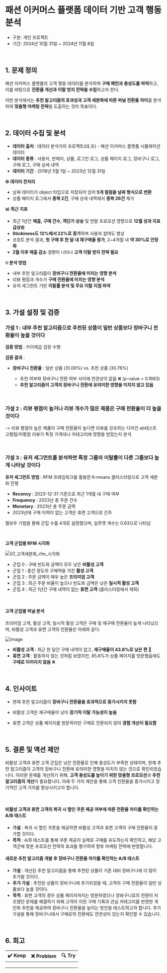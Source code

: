 # 패션 이커머스 플랫폼 데이터 기반 고객 행동 분석
- 구분: 개인 프로젝트
- 기간: 2024년 10월 31일 ~ 2024년 11월 8일

<br>

## 1. 문제 정의
패션 이커머스 플랫폼의 고객 행동 데이터를 분석하여 **구매 패턴과 충성도를 파악**하고, 이를 바탕으로 **전환율 개선과 이탈 방지 전략을 수립**하고자 한다.

이번 분석에서는 **추천 알고리즘의 효과성과 고객 세분화에 따른 퍼널 전환율 차이**를 분석하여 **맞춤형 마케팅 전략**을 도출하는 것이 목표이다.

<br>

## 2. 데이터 수집 및 분석

- **데이터 출처** : 데이터 분석가의 프로젝트(데.프) - 패션 이커머스 플랫폼 시뮬레이션 데이터
- **데이터 종류** : 사용자, 판매자, 상품, 로그인 로그, 상품 페이지 로그, 장바구니 로그, 구매 로그, 구매 상세 내역
- **데이터 기간** : 2018년 5월 1일 ~ 2023년 12월 31일

**⚙️ 데이터 전처리**
- 날짜 데이터가 object 타입으로 저장되어 있어 **5개 컬럼을 날짜 형식으로 변환**
- 상품 페이지 로그에서 **중복 2건**, 구매 상세 내역에서 **중복 26건** 제거

**📊 최근 지표**
- 최근 1년간 **매출, 구매 건수, 객단가 상승** 및 연말 프로모션 영향으로 **12월 성과 지표 급상승**
- **Stickiness도 12%에서 22%로 증가**하며 사용자 참여도 향상
- 코호트 분석 결과, **첫 구매 후 한 달 내 재구매율 증가**, 2~4개월 내 **약 30%로 안정화**
- **2월 이후 매출 감소** 경향이 나타나 **고객 이탈 방지 전략 필요**

**💡 분석 방법**
- 내부 추천 알고리즘이 **장바구니 전환율에 미치는 영향 분석**
- 리뷰 평점과 개수가 **구매 전환율에 미치는 영향 분석**
- 유저 세그먼트 기반 **이탈률 분석 및 주요 이탈 지점 파악**


<br>

## 3. 가설 설정 및 검증

### 가설 1 : 내부 추천 알고리즘으로 추천된 상품이 일반 상품보다 장바구니 전환율이 높을 것이다

**검증 방법** : 카이제곱 검정 수행

**검증 결과** :
- **장바구니 전환율** : 일반 상품 (31.09%) vs. 추천 상품 (30.76%)

  - 추천 여부와 장바구니 전환 여부 사이에 연관성이 없음 ❌ (p-value = 0.1683)
  - **추천 알고리즘이 고객의 장바구니 전환에 유의미한 영향을 미치지 않고 있음**

<br>

### 가설 2 : 리뷰 평점이 높거나 리뷰 개수가 많은 제품은 구매 전환율이 더 높을 것이다
-> 리뷰 평점이 높은 제품이 구매 전환율이 높다면 리뷰를 강조하는 디자인 ab테스트  
고평점/저평점 리뷰가 특정 가격대나 카테고리에 영향을 받았는지 분석

<br>

### 가설 3 : 유저 세그먼트를 분석하면 특정 그룹의 이탈률이 다른 그룹보다 높게 나타날 것이다

**유저 세그먼트 방법** : RFM 프레임워크를 활용한 K-means 클러스터링으로 고객 세분화 진행
- **Recency** : 2023-12-31 기준으로 최근 1개월 내 구매 여부
- **Frequency** : 2023년 총 주문 건수
- **Monetary** : 2023년 총 주문 금액
- 2023년에 구매 이력이 없는 고객은 휴면 고객으로 간주

엘보우 기법을 통해 군집 수를 4개로 설정했으며, 실루엣 계수는 0.63으로 나타남

<br>

**고객 군집별 RFM 시각화**

![07_고객세분화_rfm_시각화](https://github.com/user-attachments/assets/4f64c19a-d12f-4c37-bec0-7dab44b0b694)

- 군집 0 : 구매 빈도와 금액이 모두 낮은 **비활성 고객**
- 군집 1 : 중간 정도의 구매력을 가진 **활성 고객**
- 군집 2 : 주문 금액이 매우 높은 **프리미엄 고객**
- 군집 3 : 최근 주문 비율이 높으나 빈도와 금액은 낮은 **일시적 활성 고객**
- 군집 4 : 최근 1년간 구매 내역이 없는 **휴면 고객** (클러스터링에서 제외)

<br>

#### 고객 군집별 퍼널 분석
프리미엄 고객, 활성 고객, 일시적 활성 고객은 구매 및 재구매 전환율이 높게 나타났으며, 비활성 고객과 휴면 고객의 전환율은 아래와 같다.

![image](https://github.com/user-attachments/assets/b4d07671-c606-4e7d-b354-ad0c1c7a2520)

- **비활성 고객** : 최근 한 달간 구매 내역이 없고, **재구매율이 43.8%로 낮은 편** 🔺
- **휴면 고객** : 활동하지 않는 것처럼 보였지만, 85.8%가 상품 페이지를 방문했음에도 **구매로 이어지지 않음** ❌

<br>

## 4. 인사이트
- 현재 추천 알고리즘이 **장바구니 전환율을 효과적으로 증가시키지 못함**

- 비활성 고객은 재구매율이 낮아 **장기적 이탈 가능성이 높음**

- 휴면 고객은 상품 페이지를 방문하지만 구매로 전환되지 않아 **경험 개선이 필요함**

<br>

## 5. 결론 및 액션 제안

비활성 고객과 휴면 고객 군집은 낮은 전환율로 인해 충성도가 부족한 상태이며, 현재 추천 알고리즘이 고객의 장바구니 전환에 유의미한 영향을 미치지 않는 것으로 확인되었습니다. 이러한 문제를 개선하기 위해, **고객 충성도를 높이기 위한 맞춤형 프로모션**과 **추천 알고리즘의 개선**이 필요합니다. 아래 두 가지 제안을 통해 고객 전환율을 증가시키고 장기적인 고객 가치를 향상시키고자 합니다.

<br>

#### 비활성 고객과 휴면 고객의 복귀 시 할인 쿠폰 제공 여부에 따른 전환율 차이를 확인하는 A/B 테스트

- **가설** : 복귀 시 할인 쿠폰을 제공하면 비활성 고객과 휴면 고객의 구매 전환율이 증가할 것이다.
- **목적** : A/B 테스트를 통해 쿠폰 제공이 실제로 구매를 유도하는지 확인하고, 해당 고객군에 맞춘 프로모션 전략의 효과를 평가하여 향후 마케팅 전략에 반영합니다.


#### 새로운 추천 알고리즘 개발 후 장바구니 전환율 차이를 확인하는 A/B 테스트

- **가설** : 개선된 추천 알고리즘을 통해 추천된 상품이 기존 대비 장바구니에 더 많이 추가될 것이다.
- **추가 가설** : 추천된 상품이 장바구니에 추가되었을 때, 고객의 구매 전환율이 일반 상품보다 높을 것이다.
- **목적** : 휴면 고객의 경우 상품 페이지까지는 방문하였으나 장바구니로의 전환이 저조했던 문제를 해결하기 위해 고객의 이전 구매 기록과 관심 카테고리를 반영한 개인화 추천을 제공하여 장바구니 전환율을 높이는 방안을 테스트하고자 합니다. 추가 가설을 통해 장바구니에서 구매로의 전환에도 연관성이 있는지 확인할 수 있습니다.

<br>

## 6. 회고


| **✔️ Keep** | **❌ Problem** | **🔍 Try** |
|---------|-----------|--------|
|  |  |  |
|  |  |  |
|  |  |  |
